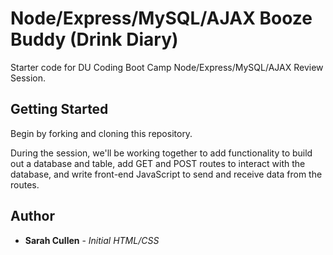 # Node/Express/MySQL/AJAX Booze Buddy (Drink Diary)

Starter code for DU Coding Boot Camp Node/Express/MySQL/AJAX Review Session.

## Getting Started

Begin by forking and cloning this repository.

During the session, we'll be working together to add functionality to build out a database and table, add GET and POST routes to interact with the database, and write front-end JavaScript to send and receive data from the routes.

## Author

* **Sarah Cullen** - *Initial HTML/CSS*
